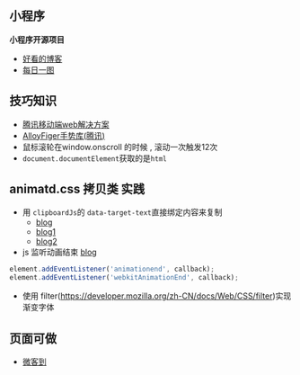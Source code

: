 ## 小程序

**小程序开源项目**
- [好看的博客](http://wxopen.club/topic/5c7cb46b9aa28bc41aeca96b)
- [每日一图](http://wxopen.club/topic/5c4d5e5849bc505006932af6)


## 技巧知识

- [腾讯移动端web解决方案](https://github.com/AlloyTeam/Mars)
- [AlloyFiger手势库(腾讯)](https://github.com/AlloyTeam/AlloyFinger)
- 鼠标滚轮在window.onscroll 的时候 , 滚动一次触发12次
- `document.documentElement`获取的是`html`


## animatd.css 拷贝类 实践

- 用 `clipboardJs`的 `data-target-text`直接绑定内容来复制
	- [blog](https://github.com/axuebin/articles/issues/26)
	- [blog1](https://segmentfault.com/a/1190000013746618)
	- [blog2](https://blog.csdn.net/hry2015/article/details/70941912)
- js 监听动画结束 [blog](https://www.cnblogs.com/GeniusLyzh/p/8324811.html)
```js
element.addEventListener('animationend', callback);
element.addEventListener('webkitAnimationEnd', callback);
```
- 使用 filter(https://developer.mozilla.org/zh-CN/docs/Web/CSS/filter)实现渐变字体


## 页面可做
- [微客到](http://www.shunjian8.com/)